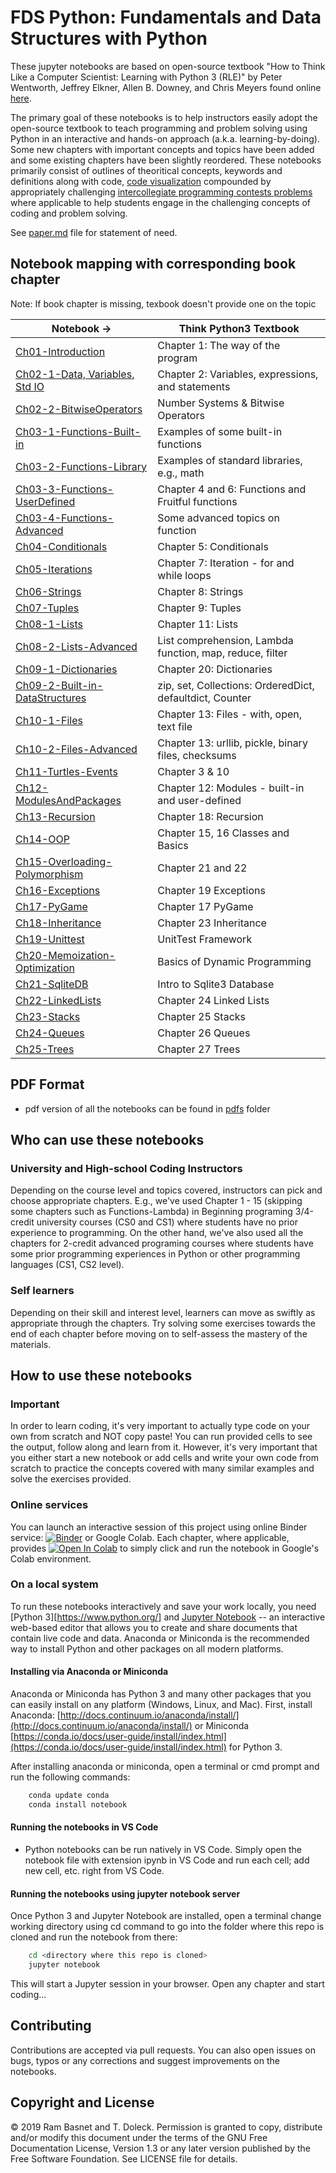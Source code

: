 # FDS Python: Fundamentals and Data Structures with Python

These jupyter notebooks are based on open-source textbook "How to Think Like a Computer Scientist: Learning with Python 3 (RLE)" by Peter Wentworth, Jeffrey Elkner, Allen B. Downey, and Chris Meyers found online [here](http://openbookproject.net/thinkcs/python/english3e/index.html).

The primary goal of these notebooks is to help instructors easily adopt the open-source textbook to teach programming and problem solving using Python in an interactive and hands-on approach (a.k.a. learning-by-doing). Some new chapters with important concepts and topics have been added and some existing chapters have been slightly reordered. These notebooks primarily consist of outlines of theoritical concepts, keywords and definitions along with code, [code visualization](https://pythontutor.com) compounded by appropriately challenging [intercollegiate programming contests problems](https://open.kattis.com) where applicable to help students engage in the challenging concepts of coding and problem solving.

See [paper.md](paper.md) file for statement of need.

## Notebook mapping with corresponding book chapter

Note: If book chapter is missing, texbook doesn't provide one on the topic

| Notebook ->                                    | Think Python3 Textbook                                    |
| ---------------------------------              | --------------------------------------------------------- |
| [Ch01-Introduction](Ch01-Introduction.ipynb)                 | Chapter 1: The way of the program                         |
| [Ch02-1-Data, Variables, Std IO](Ch02-1-Data-Variables.ipynb)    | Chapter 2: Variables, expressions, and statements         |
| [Ch02-2-BitwiseOperators](Ch02-2-BitwiseOperators.ipynb) | Number Systems & Bitwise Operators |
| [Ch03-1-Functions-Built-in](Ch03-1-Functions-Built-in.ipynb) | Examples of some built-in functions                       |
| [Ch03-2-Functions-Library](Ch03-2-Functions-Library.ipynb)   | Examples of standard libraries, e.g., math                |
| [Ch03-3-Functions-UserDefined](Ch03-3-Functions-UserDefined.ipynb)| Chapter 4 and 6: Functions and Fruitful functions    |
| [Ch03-4-Functions-Advanced](Ch03-4-Functions-Advanced.ipynb)  | Some advanced topics on function                          |
| [Ch04-Conditionals](Ch04-Conditionals.ipynb)                 | Chapter 5: Conditionals                                   |
| [Ch05-Iterations](Ch05-Iterations.ipynb)                   | Chapter 7: Iteration - for and while loops                |
| [Ch06-Strings](Ch06-Strings.ipynb)                      | Chapter 8: Strings                                        |
| [Ch07-Tuples](Ch07-Tuples.ipynb)                       | Chapter 9: Tuples                                         |
| [Ch08-1-Lists](Ch08-1-Lists.ipynb)                      | Chapter 11: Lists                                         |
| [Ch08-2-Lists-Advanced](Ch08-2-Lists-Comprehension-Lambda.ipynb) | List comprehension, Lambda function, map, reduce, filter  |
| [Ch09-1-Dictionaries](Ch09-1-Dictionaries.ipynb)               | Chapter 20: Dictionaries                                  |
| [Ch09-2-Built-in-DataStructures](Ch09-2-Built-in-DataStructures.ipynb) | zip, set, Collections: OrderedDict, defaultdict, Counter  |
| [Ch10-1-Files](Ch10-1-Files.ipynb)                        | Chapter 13: Files - with, open, text file            |
| [Ch10-2-Files-Advanced](Ch10-2-Files-Advanced.ipynb)  | Chapter 13: urllib, pickle, binary files, checksums  |
| [Ch11-Turtles-Events](Ch11-Turtles-Events.ipynb)               | Chapter 3 & 10                                            |
| [Ch12-ModulesAndPackages](Ch12-Modules.ipynb)                      | Chapter 12: Modules - built-in and user-defined           |
| [Ch13-Recursion](Ch13-Recursion.ipynb)                    | Chapter 18: Recursion                                     |
| [Ch14-OOP](Ch14-OOP.ipynb)                          | Chapter 15, 16 Classes and Basics                         |
| [Ch15-Overloading-Polymorphism](Ch15-Overloading-Polymorphism.ipynb)     | Chapter 21 and 22                            |
| [Ch16-Exceptions](Ch16-Exceptions.ipynb)                   | Chapter 19 Exceptions                                     |
| [Ch17-PyGame](Ch17-PyGame.ipynb)                       | Chapter 17 PyGame                                         |
| [Ch18-Inheritance](Ch18-Inheritance.ipynb)                  | Chapter 23 Inheritance                                    |
| [Ch19-Unittest](Ch19-Unittest.ipynb)                     | UnitTest Framework                                        |
| [Ch20-Memoization-Optimization](Ch20-Memoization-Optimization.ipynb)     | Basics of Dynamic Programming             |
| [Ch21-SqliteDB](Ch21-SqliteDB.ipynb)                     | Intro to Sqlite3 Database                                 |
| [Ch22-LinkedLists](Ch22-LinkedLists.ipynb)                  | Chapter 24 Linked Lists                                   |
| [Ch23-Stacks](Ch23-Stacks.ipynb)                       | Chapter 25 Stacks                                         |
| [Ch24-Queues](Ch24-Queues.ipynb)                       | Chapter 26 Queues                                         |
| [Ch25-Trees](Ch25-Trees.ipynb)         | Chapter 27 Trees                                          |

## PDF Format

- pdf version of all the notebooks can be found in [pdfs](https://github.com/rambasnet/Python-Notebooks/tree/master/pdfs) folder

## Who can use these notebooks

### University and High-school Coding Instructors

Depending on the course level and topics covered, instructors can pick and choose appropriate chapters. E.g., we've used Chapter 1 - 15 (skipping some chapters such as Functions-Lambda) in Beginning programing 3/4-credit university courses (CS0 and CS1) where students have no prior experience to programming. On the other hand, we've also used all the chapters for 2-credit advanced programing courses where students have some prior programming experiences in Python or other programming languages (CS1, CS2 level).

### Self learners

Depending on their skill and interest level, learners can move as swiftly as appropriate through the chapters. Try solving some exercises towards the end of each chapter before moving on to self-assess the mastery of the materials.

## How to use these notebooks

### Important

In order to learn coding, it's very important to actually type code on your own from scratch and NOT copy paste! You can run provided cells to see the output, follow along and learn from it. However, it's very important that you either start a new notebook or add cells and write your own code from scratch to practice the concepts covered with many similar examples and solve the exercises provided.

### Online services

You can launch an interactive session of this project using online Binder service:
[![Binder](https://mybinder.org/badge_logo.svg)](https://mybinder.org/v2/gh/rambasnet/thinkpythonnotebooks/master) or Google Colab. Each chapter, where applicable, provides [![Open In Colab](https://colab.research.google.com/assets/colab-badge.svg)](https://colab.research.google.com) to simply click and run the notebook in Google's Colab environment.

### On a local system

To run these notebooks interactively and save your work locally, you need [Python 3][https://www.python.org/] and [Jupyter Notebook](http://jupyter.org/) -- an interactive web-based editor that allows you to create and share documents that contain live code and data. Anaconda or Miniconda is the recommended way to install Python and other packages on all modern platforms.

#### Installing via Anaconda or Miniconda

Anaconda or Miniconda has Python 3 and many other packages that you can easily install on any platform (Windows, Linux, and Mac). First, install Anaconda: [http://docs.continuum.io/anaconda/install/](http://docs.continuum.io/anaconda/install/) or Miniconda [https://conda.io/docs/user-guide/install/index.html](https://conda.io/docs/user-guide/install/index.html) for Python 3.

After installing anaconda or miniconda, open a terminal or cmd prompt and run the following commands:

```bash
    conda update conda
    conda install notebook
```

#### Running the notebooks in VS Code

- Python notebooks can be run natively in VS Code. Simply open the notebook file with extension ipynb in VS Code and run each cell; add new cell, etc. right from VS Code.

#### Running the notebooks using jupyter notebook server

Once Python 3 and Jupyter Notebook are installed, open a terminal change working directory using cd command to go into the folder where this repo is cloned and run the notebook from there:

```bash
    cd <directory where this repo is cloned>
    jupyter notebook
```

This will start a Jupyter session in your browser. Open any chapter and start coding...

## Contributing

Contributions are accepted via pull requests. You can also open issues on bugs, typos or any corrections and suggest improvements on the notebooks.

## Copyright and License

&copy; 2019 Ram Basnet and T. Doleck. Permission is granted to copy, distribute and/or modify this document
under the terms of the GNU Free Documentation License, Version 1.3
or any later version published by the Free Software Foundation. See LICENSE file for details.
